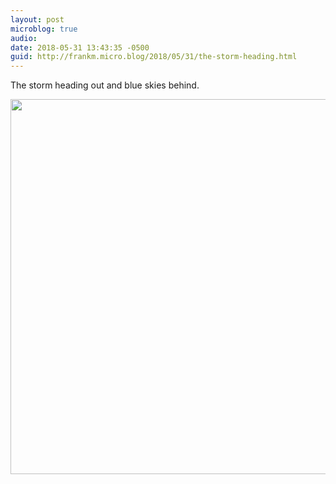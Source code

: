 ```yaml
---
layout: post
microblog: true
audio: 
date: 2018-05-31 13:43:35 -0500
guid: http://frankm.micro.blog/2018/05/31/the-storm-heading.html
---
```

The storm heading out and blue skies behind.

<img src="http://frankmcpherson.blog/uploads/2018/950abe357a.jpg" width="600" height="600" />
